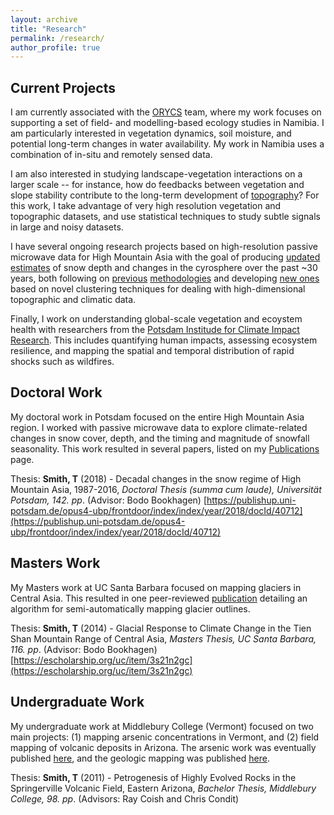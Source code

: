 ```yaml
---
layout: archive
title: "Research"
permalink: /research/
author_profile: true
---
```


## Current Projects

I am currently associated with the [ORYCS](https://www.orycs.org/) team, where my work focuses on supporting a set of field- and modelling-based ecology studies in Namibia. I am particularly interested in vegetation dynamics, soil moisture, and potential long-term changes in water availability. My work in Namibia uses a combination of in-situ and remotely sensed data. 

I am also interested in studying landscape-vegetation interactions on a larger scale -- for instance, how do feedbacks between vegetation and slope stability contribute to the long-term development of [topography](https://doi.org/10.1029/2020JF005692)? For this work, I take advantage of very high resolution vegetation and topographic datasets, and use statistical techniques to study subtle signals in large and noisy datasets. 

I have several ongoing research projects based on high-resolution passive microwave data for High Mountain Asia with the goal of producing [updated estimates](https://doi.org/10.3389/feart.2020.559175) of snow depth and changes in the cyrosphere over the past ~30 years, both following on [previous](https://doi.org/10.1126/sciadv.1701550) [methodologies](https://doi.org/10.1126/sciadv.1701550) and developing [new ones](https://doi.org/10.1016/j.scitotenv.2021.147363) based on novel clustering techniques for dealing with high-dimensional topographic and climatic data.

Finally, I work on understanding global-scale vegetation and ecoystem health with researchers from the [Potsdam Institude for Climate Impact Research](https://www.pik-potsdam.de/en/home). This includes quantifying human impacts, assessing ecosystem resilience, and mapping the spatial and temporal distribution of rapid shocks such as wildfires.

## Doctoral Work

My doctoral work in Potsdam focused on the entire High Mountain Asia region. I worked with passive microwave data to explore climate-related changes in snow cover, depth, and the timing and magnitude of snowfall seasonality. This work resulted in several papers, listed on my [Publications](https://tasmi.github.io/publications/) page. 

Thesis: **Smith, T** (2018) - Decadal changes in the snow regime of High Mountain Asia, 1987-2016, _Doctoral Thesis (summa cum laude), Universität Potsdam, 142. pp_. (Advisor: Bodo Bookhagen) [https://publishup.uni-potsdam.de/opus4-ubp/frontdoor/index/index/year/2018/docId/40712](https://publishup.uni-potsdam.de/opus4-ubp/frontdoor/index/index/year/2018/docId/40712)

## Masters Work

My Masters work at UC Santa Barbara focused on mapping glaciers in Central Asia. This resulted in one peer-reviewed [publication](https://doi.org/10.5194/tc-9-1747-2015) detailing an algorithm for semi-automatically mapping glacier outlines.

Thesis: **Smith, T** (2014) - Glacial Response to Climate Change in the Tien Shan Mountain Range of Central Asia, _Masters Thesis, UC Santa Barbara, 116. pp_. (Advisor: Bodo Bookhagen) [https://escholarship.org/uc/item/3s21n2gc](https://escholarship.org/uc/item/3s21n2gc)

## Undergraduate Work

My undergraduate work at Middlebury College (Vermont) focused on two main projects: (1) mapping arsenic concentrations in Vermont, and (2) field mapping of volcanic deposits in Arizona. The arsenic work was eventually published [here](https://www.sciencedirect.com/science/article/pii/S0883292711000059?via%3Dihub), and the geologic mapping was published [here](https://www.sciencedirect.com/science/article/abs/pii/S0377027318301975). 

Thesis: **Smith, T** (2011) - Petrogenesis of Highly Evolved Rocks in the Springerville Volcanic Field, Eastern Arizona, _Bachelor Thesis, Middlebury College, 98. pp_. (Advisors: Ray Coish and Chris Condit)